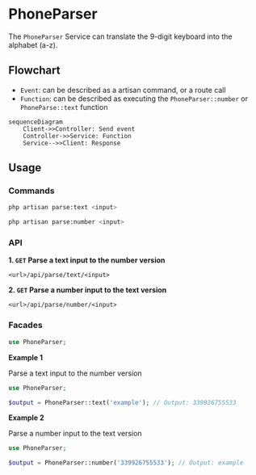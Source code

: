 # PhoneParser

The `PhoneParser` Service can translate the 9-digit keyboard into the alphabet (a-z).

## Flowchart

- `Event`: can be described as a artisan command, or a route call
- `Function`: can be described as executing the `PhoneParser::number` or `PhoneParse::text` function

```mermaid
sequenceDiagram
    Client->>Controller: Send event
    Controller->>Service: Function
    Service-->>Client: Response
```

## Usage

### Commands

```bash
php artisan parse:text <input>
```

```bash
php artisan parse:number <input>
```

### API

**1. `GET` Parse a text input to the number version**

```
<url>/api/parse/text/<input>
```

**2. `GET` Parse a number input to the text version**

```
<url>/api/parse/number/<input>
```

### Facades

```php
use PhoneParser;
```

**Example 1**

Parse a text input to the number version

```php
use PhoneParser;

$output = PhoneParser::text('example'); // Output: 339926755533
```

**Example 2**

Parse a number input to the text version

```php
use PhoneParser;

$output = PhoneParser::number('339926755533'); // Output: example
```
